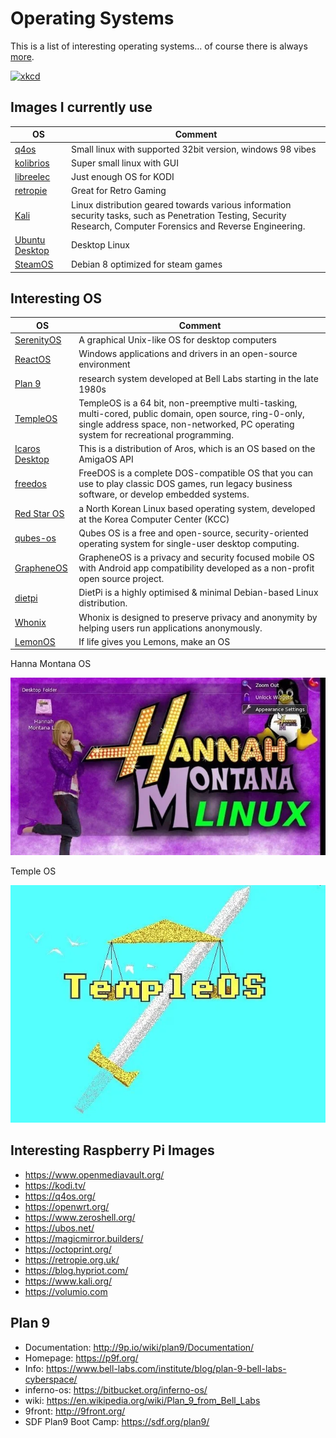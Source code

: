 # Operating Systems

This is a list of interesting operating systems... of course there is always [more](https://github.com/prathyvsh/os-catalog).

[![xkcd](https://imgs.xkcd.com/comics/mac_pc.png)](https://xkcd.com)

## Images I currently use

| OS                                                    | Comment                                                                                                                                                           |
|-------------------------------------------------------|-------------------------------------------------------------------------------------------------------------------------------------------------------------------|
| [q4os](https://q4os.org)                              | Small linux with supported 32bit version, windows 98 vibes                                                                                                        |
| [kolibrios](http://kolibrios.org)                     | Super small linux with GUI                                                                                                                                        |
| [libreelec](https://libreelec.tv/)                    | Just enough OS for KODI                                                                                                                                           |
| [retropie](https://retropie.org.uk/)                  | Great for Retro Gaming                                                                                                                                            |
| [Kali](https://www.kali.org/)                         | Linux distribution geared towards various information security tasks, such as Penetration Testing, Security Research, Computer Forensics and Reverse Engineering. |
| [Ubuntu Desktop](https://ubuntu.com/download/desktop) | Desktop Linux                                                                                                                                                     |
| [SteamOS](https://store.steampowered.com/steamos)     | Debian 8 optimized for steam games                                                                                                                                |

## Interesting OS

| OS                                                   | Comment                                                                                                                                                                                          |
|------------------------------------------------------|--------------------------------------------------------------------------------------------------------------------------------------------------------------------------------------------------|
| [SerenityOS](https://serenityos.org/)                | A graphical Unix-like OS for desktop computers                                                                                                                                                   |
| [ReactOS](https://reactos.org/)                      | Windows applications and drivers in an open-source environment                                                                                                                                   |
| [Plan 9](https://9p.io/plan9/)                       | research system developed at Bell Labs starting in the late 1980s                                                                                                                                |
| [TempleOS](https://templeos.org/)                    | TempleOS is a 64 bit, non-preemptive multi-tasking, multi-cored, public domain, open source, ring-0-only, single address space, non-networked, PC operating system for recreational programming. |
| [Icaros Desktop](https://vmwaros.blogspot.com/)      | This is a distribution of Aros, which is an OS based on the AmigaOS API                                                                                                                          |
| [freedos](http://www.freedos.org/)                   | FreeDOS is a complete DOS-compatible OS that you can use to play classic DOS games, run legacy business software, or develop embedded systems.                                                   |
| [Red Star OS](https://archiveos.org/redstar/)        | a North Korean Linux based operating system, developed at the Korea Computer Center (KCC)                                                                                                        |
| [qubes-os](https://www.qubes-os.org/)                | Qubes OS is a free and open-source, security-oriented operating system for single-user desktop computing.                                                                                        |
| [GrapheneOS](https://grapheneos.org/)                | GrapheneOS is a privacy and security focused mobile OS with Android app compatibility developed as a non-profit open source project.                                                             |
| [dietpi](https://dietpi.com/)                        | DietPi is a highly optimised & minimal Debian-based Linux distribution.                                                                                                                          |
| [Whonix](https://www.whonix.org/)                    | Whonix is designed to preserve privacy and anonymity by helping users run applications anonymously.                                                                                              |
| [LemonOS](https://github.com/LemonOSProject/LemonOS) | If life gives you Lemons, make an OS                                                                                                                                                             |

Hanna Montana OS

![_hannamontanaOS](_hannamontanaOS.webp)

Temple OS

![_templeOS](_templeOS.webp)

## Interesting Raspberry Pi Images

- <https://www.openmediavault.org/>
- <https://kodi.tv/>
- <https://q4os.org/>
- <https://openwrt.org/>
- <https://www.zeroshell.org/>
- <https://ubos.net/>
- <https://magicmirror.builders/>
- <https://octoprint.org/>
- <https://retropie.org.uk/>
- <https://blog.hypriot.com/>
- <https://www.kali.org/>
- <https://volumio.com>

## Plan 9

- Documentation: <http://9p.io/wiki/plan9/Documentation/>
- Homepage: <https://p9f.org/>
- Info: <https://www.bell-labs.com/institute/blog/plan-9-bell-labs-cyberspace/>
- inferno-os: <https://bitbucket.org/inferno-os/>
- wiki: <https://en.wikipedia.org/wiki/Plan_9_from_Bell_Labs>
- 9front: <http://9front.org/>
- SDF Plan9 Boot Camp: <https://sdf.org/plan9/>
